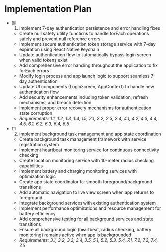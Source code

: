 # Implementation Plan

- [x] 1. Implement 7-day authentication persistence and error handling fixes






  - Create null safety utility functions to handle forEach operations safely and prevent null reference errors
  - Implement secure authentication token storage service with 7-day expiration using React Native Keychain
  - Update authentication flow to automatically bypass login screen when valid tokens exist
  - Add comprehensive error handling throughout the application to fix forEach errors
  - Modify login process and app launch logic to support seamless 7-day authentication
  - Update UI components (LoginScreen, AppContext) to handle new authentication flow
  - Add security enhancements including token validation, refresh mechanisms, and breach detection
  - Implement proper error recovery mechanisms for authentication state corruption
  - _Requirements: 1.1, 1.2, 1.3, 1.4, 1.5, 2.1, 2.2, 2.3, 2.4, 4.1, 4.2, 4.3, 4.4, 4.5, 6.1, 6.2, 6.3, 6.4, 6.5_

- [ ] 2. Implement background task management and app state coordination
  - Create background task management framework with service registration system
  - Implement heartbeat monitoring service for continuous connectivity checking
  - Create location monitoring service with 10-meter radius checking capabilities
  - Implement battery and charging monitoring services with optimization logic
  - Create app state coordinator for smooth foreground/background transitions
  - Add automatic navigation to live view screen when app returns to foreground
  - Integrate background services with existing authentication system
  - Implement performance optimizations and resource management for battery efficiency
  - Add comprehensive testing for all background services and state transitions
  - Ensure all background logic (heartbeat, radius checking, battery monitoring) remains active when app is backgrounded
  - _Requirements: 3.1, 3.2, 3.3, 3.4, 3.5, 5.1, 5.2, 5.3, 5.4, 7.1, 7.2, 7.3, 7.4, 7.5_